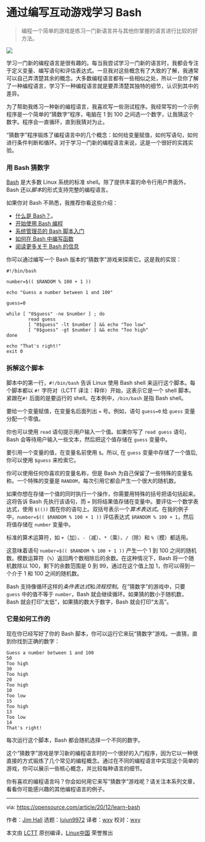 [#]: collector: (lujun9972)
[#]: translator: (wxy)
[#]: reviewer: (wxy)
[#]: publisher: (wxy)
[#]: url: (https://linux.cn/article-12962-1.html)
[#]: subject: (Learn Bash by writing an interactive game)
[#]: via: (https://opensource.com/article/20/12/learn-bash)
[#]: author: (Jim Hall https://opensource.com/users/jim-hall)

通过编写互动游戏学习 Bash
======

> 编程一个简单的游戏是练习一门新语言并与其他你掌握的语言进行比较的好方法。

![](https://img.linux.net.cn/data/attachment/album/202012/28/010432yq3vgsqtiol9zzi6.jpg)

学习一门新的编程语言是很有趣的。每当我尝试学习一门新的语言时，我都会专注于定义变量、编写语句和评估表达式。一旦我对这些概念有了大致的了解，我通常可以自己弄清楚其余的概念。大多数编程语言都有一些相似之处，所以一旦你了解了一种编程语言，学习下一种编程语言就是要弄清楚其独特的细节，认识到其中的差异。

为了帮助我练习一种新的编程语言，我喜欢写一些测试程序。我经常写的一个示例程序是一个简单的“猜数字”程序，电脑在 1 到 100 之间选一个数字，让我猜这个数字。程序会一直循环，直到我猜对为止。

“猜数字”程序锻炼了编程语言中的几个概念：如何给变量赋值，如何写语句，如何进行条件判断和循环。对于学习一门新的编程语言来说，这是一个很好的实践实验。

### 用 Bash 猜数字

[Bash][2] 是大多数 Linux 系统的标准 shell。除了提供丰富的命令行用户界面外，Bash 还以*脚本*的形式支持完整的编程语言。

如果你对 Bash 不熟悉，我推荐你看这些介绍：

  * [什么是 Bash？][3]。
  * [开始使用 Bash 编程][4]
  * [系统管理员的 Bash 脚本入门][5]
  * [如何在 Bash 中编写函数][6]
  * [阅读更多关于 Bash 的信息][7]

你可以通过编写一个 Bash 版本的“猜数字”游戏来探索它。这是我的实现：

```
#!/bin/bash

number=$(( $RANDOM % 100 + 1 ))

echo "Guess a number between 1 and 100"

guess=0

while [ "0$guess" -ne $number ] ; do
        read guess
        [ "0$guess" -lt $number ] && echo "Too low"
        [ "0$guess" -gt $number ] && echo "Too high"
done

echo "That's right!"
exit 0
```

### 拆解这个脚本

脚本中的第一行，`#!/bin/bash` 告诉 Linux 使用 Bash shell 来运行这个脚本。每个脚本都以 `#!` 字符对（LCTT 译注：释伴）开始，这表示它是一个 shell 脚本。紧跟在`#!` 后面的是要运行的 shell。在本例中，`/bin/bash` 是指 Bash shell。

要给一个变量赋值，在变量名后面列出 `=` 号。例如，语句 `guess=0` 给 `guess` 变量分配一个零值。

你也可以使用 `read` 语句提示用户输入一个值。如果你写了 `read guess` 语句，Bash 会等待用户输入一些文本，然后把这个值存储在 `guess` 变量中。

要引用一个变量的值，在变量名前使用 `$`。所以, 在 `guess` 变量中存储了一个值后, 你可以使用 `$guess` 来检索它。

你可以使用任何你喜欢的变量名称，但是 Bash 为自己保留了一些特殊的变量名称。一个特殊的变量是 `RANDOM`，每次引用它都会产生一个很大的随机数。

如果你想在存储一个值的同时执行一个操作，你需要用特殊的括号把语句括起来。这将告诉 Bash 先执行该语句，而 `=` 则将结果值存储在变量中。要评估一个数学表达式，使用 `$(())` 围在你的语句上。双括号表示一个*算术表达式*。在我的例子中，`number=$(( $RANDOM % 100 + 1 ))` 评估表达式 `$RANDOM % 100 + 1`，然后将值存储在 `number` 变量中。

标准的算术运算符，如 `+`（加）、`-`（减）、`*`（乘）、`/`（除）和 `%`（模）都适用。

这意味着语句 `number=$(( $RANDOM % 100 + 1 ))` 产生一个 1 到 100 之间的随机数。模数运算符（`%`）返回两个数相除后的余数。在这种情况下，Bash 将一个随机数除以 100，剩下的余数范围是 0 到 99，通过在这个值上加 1，你可以得到一个介于 1 和 100 之间的随机数。

Bash 支持像循环这样的*条件表达式*和*流程控制*。在“猜数字”的游戏中，只要 `guess` 中的值不等于 `number`，Bash 就会继续循环。如果猜的数小于随机数，Bash 就会打印“太低”，如果猜的数大于数字，Bash 就会打印“太高”。

### 它是如何工作的

现在你已经写好了你的 Bash 脚本，你可以运行它来玩“猜数字”游戏。一直猜，直到你找到正确的数字：

```
Guess a number between 1 and 100
50
Too high
30
Too high
20
Too high
10
Too low
15
Too high
13
Too low
14
That's right!
```

每次运行这个脚本，Bash 都会随机选择一个不同的数字。

这个“猜数字”游戏是学习新的编程语言时的一个很好的入门程序，因为它以一种很直接的方式锻炼了几个常见的编程概念。通过在不同的编程语言中实现这个简单的游戏，你可以展示一些核心概念，并比较每种语言的细节。

你有喜欢的编程语言吗？你会如何用它来写“猜数字”游戏呢？请关注本系列文章，看看你可能感兴趣的其他编程语言的例子。

--------------------------------------------------------------------------------

via: https://opensource.com/article/20/12/learn-bash

作者：[Jim Hall][a]
选题：[lujun9972][b]
译者：[wxy](https://github.com/wxy)
校对：[wxy](https://github.com/wxy)

本文由 [LCTT](https://github.com/LCTT/TranslateProject) 原创编译，[Linux中国](https://linux.cn/) 荣誉推出

[a]: https://opensource.com/users/jim-hall
[b]: https://github.com/lujun9972
[1]: https://opensource.com/sites/default/files/styles/image-full-size/public/lead-images/bash_command_line.png?itok=k4z94W2U (bash logo on green background)
[2]: https://en.wikipedia.org/wiki/Bash_(Unix_shell)
[3]: https://opensource.com/resources/what-bash
[4]: https://opensource.com/article/20/4/bash-programming-guide
[5]: https://opensource.com/article/20/4/bash-sysadmins-ebook
[6]: https://opensource.com/article/20/6/bash-functions
[7]: https://opensource.com/tags/bash

